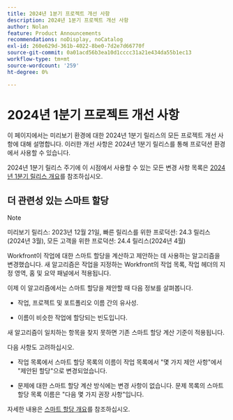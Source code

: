 ```yaml
---
title: 2024년 1분기 프로젝트 개선 사항
description: 2024년 1분기 프로젝트 개선 사항
author: Nolan
feature: Product Announcements
recommendations: noDisplay, noCatalog
exl-id: 260e629d-361b-4022-8be0-7d2e7d66770f
source-git-commit: 0a01acd56b3ea10d1cccc31a21e434da55b1ec13
workflow-type: tm+mt
source-wordcount: '259'
ht-degree: 0%

---
```


# 2024년 1분기 프로젝트 개선 사항

이 페이지에서는 미리보기 환경에 대한 2024년 1분기 릴리스의 모든 프로젝트 개선 사항에 대해 설명합니다. 이러한 개선 사항은 2024년 1분기 릴리스를 통해 프로덕션 환경에서 사용할 수 있습니다.

2024년 1분기 릴리스 주기에 이 시점에서 사용할 수 있는 모든 변경 사항 목록은 [2024년 1분기 릴리스 개요](/help/quicksilver/product-announcements/product-releases/24-q1-release-activity/24-q1-release-overview.md)를 참조하십시오.

## 더 관련성 있는 스마트 할당

>[!NOTE]
>
>미리보기 릴리스: 2023년 12월 21일, 빠른 릴리스를 위한 프로덕션: 24.3 릴리스(2024년 3월), 모든 고객을 위한 프로덕션: 24.4 릴리스(2024년 4월)

Workfront이 작업에 대한 스마트 할당을 계산하고 제안하는 데 사용하는 알고리즘을 변경했습니다. 새 알고리즘은 작업을 지정하는 Workfront의 작업 목록, 작업 헤더의 지정 영역, 홈 및 요약 패널에서 적용됩니다.

이제 이 알고리즘에서는 스마트 할당을 제안할 때 다음 정보를 살펴봅니다.

* 작업, 프로젝트 및 포트폴리오 이름 간의 유사성.

* 이름이 비슷한 작업에 할당되는 빈도입니다.

새 알고리즘이 일치하는 항목을 찾지 못하면 기존 스마트 할당 계산 기준이 적용됩니다.

다음 사항도 고려하십시오.

* 작업 목록에서 스마트 할당 목록의 이름이 작업 목록에서 &quot;몇 가지 제안 사항&quot;에서 &quot;제안된 할당&quot;으로 변경되었습니다.

* 문제에 대한 스마트 할당 계산 방식에는 변경 사항이 없습니다. 문제 목록의 스마트 할당 목록 이름은 &quot;다음 몇 가지 권장 사항&quot;입니다.

자세한 내용은 [스마트 할당 개요](/help/quicksilver/manage-work/tasks/assign-tasks/smart-assignments.md)를 참조하십시오.
